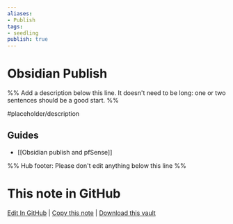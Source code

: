 ```yaml
---
aliases: 
- Publish
tags:
- seedling
publish: true
---
```


# Obsidian Publish

%% Add a description below this line. It doesn't need to be long: one or two sentences should be a good start. %%

#placeholder/description 

## Guides

- [[Obsidian publish and pfSense]]

%% Hub footer: Please don't edit anything below this line %%

# This note in GitHub

<span class="git-footer">[Edit In GitHub](https://github.dev/obsidian-community/obsidian-hub/blob/main/05%20-%20Concepts/Obsidian%20Publish.md "git-hub-edit-note") | [Copy this note](https://raw.githubusercontent.com/obsidian-community/obsidian-hub/main/05%20-%20Concepts/Obsidian%20Publish.md "git-hub-copy-note") | [Download this vault](https://github.com/obsidian-community/obsidian-hub/archive/refs/heads/main.zip "git-hub-download-vault") </span>
